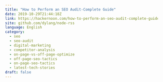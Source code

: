 ```yaml
---
title: "How to Perform an SEO Audit-Complete Guide"
date: 2019-10-29T21:44:18Z
link: https://hackernoon.com/how-to-perform-an-seo-audit-complete-guide-en15327i?source=rss&utm_medium=RSS&utm_source=news.12bit.vn
site: github.com/dylang/node-rss
language: English
category:
  - seo
  - seo-audit
  - digital-marketing
  - competitor-analysis
  - on-page-vs-off-page-optimize
  - off-page-seo-tactics
  - on-page-seo-tactics
  - latest-tech-stories
draft: false
---
```

